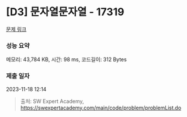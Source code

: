 # [D3] 문자열문자열 - 17319 

[문제 링크](https://swexpertacademy.com/main/code/problem/problemDetail.do?contestProbId=AYgEiwbKy48DFARP) 

### 성능 요약

메모리: 43,784 KB, 시간: 98 ms, 코드길이: 312 Bytes

### 제출 일자

2023-11-18 12:14



> 출처: SW Expert Academy, https://swexpertacademy.com/main/code/problem/problemList.do